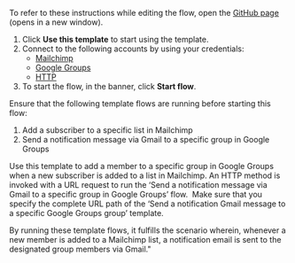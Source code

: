 To refer to these instructions while editing the flow, open the [GitHub page](https://github.com/ot4i/app-connect-templates/tree/main/resources/markdown/Add%20a%20member%20to%20a%20group%20in%20Google%20Groups%20when%20a%20new%20subscriber%20is%20added%20to%20a%20list%20in%20Mailchimp_instructions.md) (opens in a new window).

1. Click **Use this template** to start using the template.
2. Connect to the following accounts by using your credentials:
   - [Mailchimp](https://ibm.biz/acmailchimp)
   - [Google Groups](https://ibm.biz/acgooglegroups) 
   - [HTTP](https://ibm.biz/ach2http)
3. To start the flow, in the banner, click **Start flow**.

Ensure that the following template flows are running before starting this flow: 
1. Add a subscriber to a specific list in Mailchimp </br>
2. Send a notification message via Gmail to a specific group in Google Groups
  
Use this template to add a member to a specific group in Google Groups when a new subscriber is added to a list in Mailchimp. 
An HTTP method is invoked with a URL request to run the ‘Send a notification message via Gmail to a specific group in Google Groups’ flow. 
Make sure that you specify the complete URL path of the ‘Send a notification Gmail message to a specific Google Groups group’ template.

By running these template flows, it fulfills the scenario wherein, whenever a new member is added to a Mailchimp list, a notification email is sent to the designated group members via Gmail."

